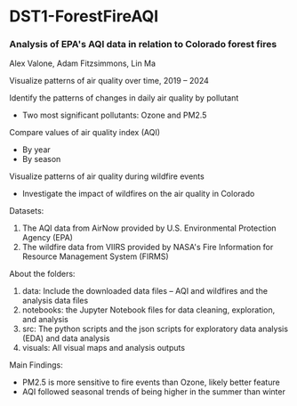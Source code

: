 # DST1-ForestFireAQI
### Analysis of EPA's AQI data in relation to Colorado forest fires

 Alex Valone, Adam Fitzsimmons, Lin Ma


Visualize patterns of air quality over time, 2019 – 2024 

Identify the patterns of changes in daily air quality by pollutant
- Two most significant pollutants: Ozone and PM2.5

Compare values of air quality index (AQI) 
- By year 
- By season

Visualize patterns of air quality during wildfire events
- Investigate the impact of wildfires on the air quality in Colorado



Datasets: 
1. The AQI data from AirNow provided by U.S. Environmental Protection Agency (EPA)
2. The wildfire data from VIIRS provided by NASA's Fire Information for Resource Management System (FIRMS)


About the folders:
1. data: Include the downloaded data files – AQI and wildfires and the analysis data files
2. notebooks: the Jupyter Notebook files for data cleaning, exploration, and analysis
3. src: The python scripts and the json scripts for exploratory data analysis (EDA) and data analysis
4. visuals: All visual maps and analysis outputs


Main Findings: 
- PM2.5 is more sensitive to fire events than Ozone, likely better feature
- AQI followed seasonal trends of being higher in the summer than winter




 





